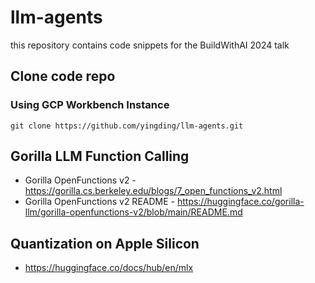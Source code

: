 # llm-agents
this repository contains code snippets for the BuildWithAI 2024 talk

## Clone code repo 
### Using GCP Workbench Instance 
```shell
git clone https://github.com/yingding/llm-agents.git
```

## Gorilla LLM Function Calling 
* Gorilla OpenFunctions v2 - https://gorilla.cs.berkeley.edu/blogs/7_open_functions_v2.html
* Gorilla OpenFunctions v2 README - https://huggingface.co/gorilla-llm/gorilla-openfunctions-v2/blob/main/README.md

## Quantization on Apple Silicon
* https://huggingface.co/docs/hub/en/mlx



